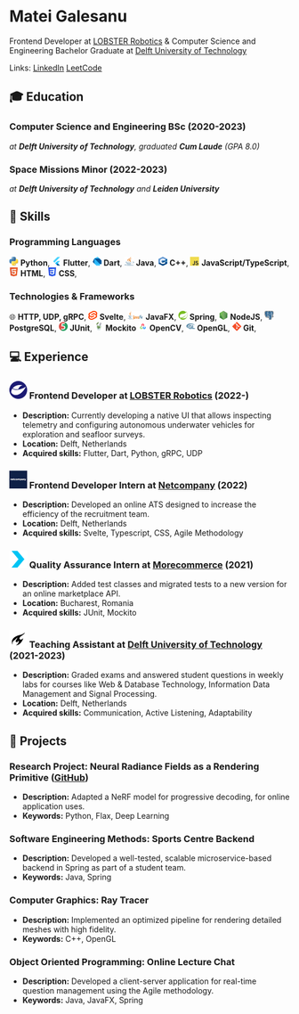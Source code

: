 # Matei Galesanu
Frontend Developer at [LOBSTER Robotics](https://www.lobster-robotics.com/) & Computer Science and Engineering Bachelor Graduate at [Delft University of Technology](https://www.tudelft.nl/)

Links: [LinkedIn](www.linkedin.com/in/matei-galesanu-a56710230)
[LeetCode](https://leetcode.com/janelu44/)

## 🎓 Education
### Computer Science and Engineering BSc (2020-2023)
*at **Delft University of Technology**, graduated **Cum Laude** (GPA 8.0)*

### Space Missions Minor (2022-2023)
*at **Delft University of Technology** and **Leiden University***


## 🎯 Skills
### Programming Languages
<img src="images/python_icon.png"  width="16" height="16"> **Python**,
<img src="images/flutter_icon.png"  width="16" height="16"> **Flutter**,
<img src="images/dart_icon.png"  width="16" height="16"> **Dart**,
<img src="images/java_icon.png"  width="17" height="16"> **Java**,
<img src="images/cpp_icon.png"  width="16" height="16"> **C++**,
<img src="images/js_icon.png"  width="16" height="16"> **JavaScript/TypeScript**,
<img src="images/html_icon.png"  width="16" height="16"> **HTML**,
<img src="images/css_icon.png"  width="16" height="16"> **CSS**,

### Technologies & Frameworks
🌐 **HTTP, UDP, gRPC**,
<img src="images/svelte_icon.png"  width="16" height="16"> **Svelte**,
<img src="images/javafx_icon.png"  width="28" height="16"> **JavaFX**,
<img src="images/spring_icon.png"  width="16" height="16"> **Spring**,
<img src="images/nodejs_icon.png"  width="16" height="16"> **NodeJS**,
<img src="images/sql_icon.png"  width="16" height="16"> **PostgreSQL**,
<img src="images/junit_icon.png"  width="16" height="16"> **JUnit**,
<img src="images/mockito_icon.png"  width="16" height="16"> **Mockito**
<img src="images/opencv_icon.png"  width="16" height="16"> **OpenCV**,
<img src="images/opengl_icon.png"  width="16" height="16"> **OpenGL**,
<img src="images/git_icon.png"  width="16" height="16"> **Git**,

## 💻 Experience
### ![LOBSTER Robotics](images/lobster_icon.png) Frontend Developer at [LOBSTER Robotics](https://www.lobster-robotics.com/) (2022-)
- **Description:** Currently developing a native UI that allows inspecting telemetry and configuring autonomous underwater vehicles for exploration and seafloor surveys.
- **Location:** Delft, Netherlands
- **Acquired skills:** Flutter, Dart, Python, gRPC, UDP


### ![Netcompany](images/netcompany_icon.png) Frontend Developer Intern at [Netcompany](https://www.netcompany.com/int) (2022)
- **Description:** Developed an online ATS designed to increase the efficiency of the recruitment team.
- **Location:** Delft, Netherlands
- **Acquired skills:** Svelte, Typescript, CSS, Agile Methodology 


### ![Morecommerce](images/morecommerce_icon.png) Quality Assurance Intern at [Morecommerce](https://www.morecommerce.com/) (2021)
- **Description:** Added test classes and migrated tests to a new version for an online marketplace API.
- **Location:** Bucharest, Romania
- **Acquired skills:** JUnit, Mockito


### ![Delft University of Technology](images/tudelft_icon.png) Teaching Assistant at [Delft University of Technology](https://www.tudelft.nl/) (2021-2023)
- **Description:** Graded exams and answered student questions in weekly labs for courses like Web & Database Technology, Information Data Management and Signal Processing.
- **Location:** Delft, Netherlands
- **Acquired skills:** Communication, Active Listening, Adaptability


## 🚀 Projects
### Research Project: Neural Radiance Fields as a Rendering Primitive ([GitHub](https://github.com/janelu44/streamnerf))
- **Description:** Adapted a NeRF model for progressive decoding, for online application uses.
- **Keywords:** Python, Flax, Deep Learning

### Software Engineering Methods: Sports Centre Backend
- **Description:** Developed a well-tested, scalable microservice-based backend in Spring as part of a student team.
- **Keywords:** Java, Spring

### Computer Graphics: Ray Tracer
- **Description:** Implemented an optimized pipeline for rendering detailed meshes with high fidelity.
- **Keywords:** C++, OpenGL

### Object Oriented Programming: Online Lecture Chat
- **Description:** Developed a client-server application for real-time question management using the Agile methodology.
- **Keywords:** Java, JavaFX, Spring

